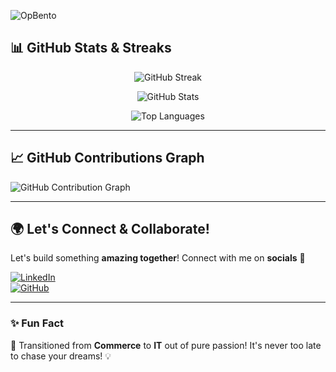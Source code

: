 ![OpBento](https://firebasestorage.googleapis.com/v0/b/smartkaksha-fe32c.appspot.com/o/opbento%2Fsijomonps8e251.png?alt=media)

## 📊 **GitHub Stats & Streaks**  

<p align="center">
  <img src="https://github-readme-streak-stats.herokuapp.com/?user=sijomonps&theme=radical" alt="GitHub Streak" />
</p>

<p align="center">
  <img src="https://github-readme-stats.vercel.app/api?username=sijomonps&show_icons=true&theme=radical" alt="GitHub Stats" />
</p>

<p align="center">
  <img src="https://github-readme-stats.vercel.app/api/top-langs/?username=sijomonps&layout=compact&theme=radical" alt="Top Languages" />
</p>

---

## 📈 **GitHub Contributions Graph**  

![GitHub Contribution Graph](https://github-readme-activity-graph.vercel.app/graph?username=sijomonps&theme=radical)

---

## 🌍 **Let's Connect & Collaborate!**  
Let's build something **amazing together**! Connect with me on **socials** 🚀  

[![LinkedIn](https://img.shields.io/badge/LinkedIn-%230077B5.svg?style=flat&logo=linkedin&logoColor=white)](https://www.linkedin.com/in/sijomonps)  
[![GitHub](https://img.shields.io/badge/GitHub-%23121011.svg?style=flat&logo=github&logoColor=white)](https://github.com/sijomonps)  

---

### ✨ **Fun Fact**  
🚀 Transitioned from **Commerce** to **IT** out of pure passion! It's never too late to chase your dreams! 💡
